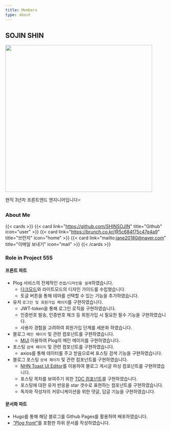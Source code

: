 ```yaml
---
title: Members
type: about
---
```


## SOJIN SHIN

<img src="/asset/images/sojin_shin_profile.jpeg" style="height:460px;">


현직 3년차 프론트엔드 엔지니어입니다⭐️

### About Me
{{< cards >}}
{{< card link="https://github.com/SHINSOJIN" title="Github" icon="user" >}}
{{< card link="https://brunch.co.kr/@5c684f75c47e4a9" title="브런치" icon="home" >}}
{{< card link="mailto:jane20180@naver.com" title="이메일 보내기" icon="mail" >}}
{{< /cards >}}

### Role in Project 555

#### 프론트 파트
- Plog 서비스의 전체적인 `컨셉/디자인을 설계`하였습니다. 
    - [다크모드](/docs/plog-front/frontend_darkmode)와 라이트모드의 디자인 가이드를 수립했습니다. 
    - 토글 버튼을 통해 테마를 선택할 수 있는 기능을 추가하였습니다. 
- 유저 `로그인 및 회원가입 페이지`를 구현하였습니다.
    - JWT-token을 통해 로그인 로직을 구현하였습니다.
    - 인증번호 발송, 인증번호 체크 등 회원가입 시 필요한 필수 기능을 구현하였습니다. 
    - 사용자 경험을 고려하여 회원가입 단계를 세분화 하였습니다.
- 블로그 `메인 페이지` 및 관련 컴포넌트를 구현하였습니다.
  - [MUI](https://mui.com/) 이용하여 Plog의 메인 메이지를 구현하였습니다.
- 포스팅 `검색 페이지` 및 관련 컴포넌트를 구현하였습니다.  
  -  axios를 통해 데이터를 주고 받음으로써 포스팅 검색 기능을 구현하였습니다. 
- 블로그 포스팅 `상세 페이지` 및 관련 컴포넌트를 구현하였습니다.
    - [NHN Toast UI Editor](https://ui.toast.com/tui-editor)를 이용하여 블로그 게시글 파싱 컴포넌트를 구현하였습니다.
    - 포스팅 목차를 보여주기 위한 [TOC 컴포넌트](/docs/plog-front/frontend_toc)를 구현하였습니다. 
    - 포스팅에 대한 유저 반응을 star 갯수로 표현하는 컴포넌트를 구현하였습니다. 
    - 독자와 작성자의 커뮤니케이션을 위한 댓글, 답글 기능을 구현하였습니다. 

#### 문서화 파트
- Hugo를 통해 해당 블로그를 Github Pages를 활용하여 배포하였습니다.
- [_"Plog front"_](/docs/plog-front/)를 포함한 하위 문서를 작성하였습니다.